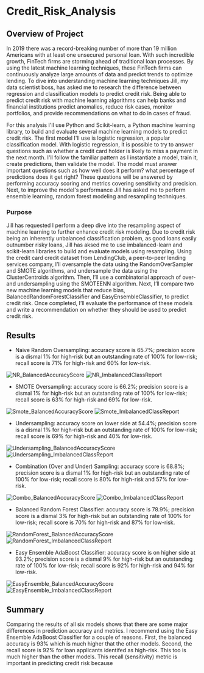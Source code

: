 # Credit_Risk_Analysis

## Overview of Project
In 2019 there was a record-breaking number of more than 19 million Americans with at least one unsecured personal loan. With such incredible growth, FinTech firms are storming ahead of traditional loan processes. By using the latest machine learning techniques, these FinTech firms can continuously analyze large amounts of data and predict trends to optimize lending.  To dive into understanding machine learning techniques Jill, my data scientist boss, has asked me to research the difference between regression and classification models to predict credit risk.  Being able to predict credit risk with machine learning algorithms can help banks and financial institutions predict anomalies, reduce risk cases, monitor portfolios, and provide recommendations on what to do in cases of fraud.    

For this analysis I'll use Python and Scikit-learn, a Python machine learning library, to build and evaluate several machine learning models to predict credit risk.  The first model I'll use is logistic regression, a popular classification model.  With logistic regression, it is possible to try to answer questions such as whether a credit card holder is likely to miss a payment in the next month.  I'll follow the familiar pattern as I instantiate a model, train it, create predictions, then validate the model.  The model must answer important questions such as how well does it perform? what percentage of predictions does it get right?  These questions will be answered by performing accuracy scoring and metrics covering sensitivity and precision.  Next, to improve the model's performance Jill has asked me to perform ensemble learning, random forest modeling and resampling techniques.

### Purpose
Jill has requested I perform a deep dive into the resampling aspect of machine learning to further enhance credit risk modeling.  Due to credit risk being an inherently unbalanced classification problem, as good loans easily outnumber risky loans, Jill has aksed me to use imbalanced-learn and scikit-learn libraries to build and evaluate models using resampling.  Using the credit card credit dataset from LendingClub, a peer-to-peer lending services company, I’ll oversample the data using the RandomOverSampler and SMOTE algorithms, and undersample the data using the ClusterCentroids algorithm. Then, I’ll use a combinatorial approach of over- and undersampling using the SMOTEENN algorithm. Next, I’ll compare two new machine learning models that reduce bias, BalancedRandomForestClassifier and EasyEnsembleClassifier, to predict credit risk. Once completed, I’ll evaluate the performance of these models and write a recommendation on whether they should be used to predict credit risk.

## Results

*  Naive Random Oversampling:  accuracy score is 65.7%; precision score is a dismal 1% for high-risk but an outstanding rate of 100% for low-risk; recall score is 71% for high-risk and 60% for low-risk.

![NR_BalancedAccuracyScore](https://raw.githubusercontent.com/JBro-Birds/Credit_Risk_Analysis/master/support_readme_images/NR_BalancedAccuracyScore.png)
![NR_ImbalancedClassReport](https://raw.githubusercontent.com/JBro-Birds/Credit_Risk_Analysis/master/support_readme_images/NR_ImbalancedClassReport.png)

*  SMOTE Oversampling:  accuracy score is 66.2%; precision score is a dismal 1% for high-risk but an outstanding rate of 100% for low-risk; recall score is 63% for high-risk and 69% for low-risk.

![Smote_BalancedAccuracyScore](https://raw.githubusercontent.com/JBro-Birds/Credit_Risk_Analysis/master/support_readme_images/Smote_BalancedAccuracyScore.png)
![Smote_ImbalancedClassReport](https://raw.githubusercontent.com/JBro-Birds/Credit_Risk_Analysis/master/support_readme_images/Smote_ImbalancedClassReport.png)

*  Undersampling:  accuracy score on lower side at 54.4%; precision score is a dismal 1% for high-risk but an outstanding rate of 100% for low-risk; recall score is 69% for high-risk and 40% for low-risk.

![Undersampling_BalancedAccuracyScore](https://raw.githubusercontent.com/JBro-Birds/Credit_Risk_Analysis/master/support_readme_images/Undersampling_BalancedAccuracyScore.png)
![Undersampling_ImbalancedClassReport](https://raw.githubusercontent.com/JBro-Birds/Credit_Risk_Analysis/master/support_readme_images/Undersampling_ImbalancedClassReport.png)

*  Combination (Over and Under) Sampling:  accuracy score is 68.8%; precision score is a dismal 1% for high-risk but an outstanding rate of 100% for low-risk; recall score is 80% for high-risk and 57% for low-risk.

![Combo_BalancedAccuracyScore](https://raw.githubusercontent.com/JBro-Birds/Credit_Risk_Analysis/master/support_readme_images/Combo_BalancedAccuracyScore.png)
![Combo_ImbalancedClassReport](https://raw.githubusercontent.com/JBro-Birds/Credit_Risk_Analysis/master/support_readme_images/Combo_ImbalancedClassReport.png)

*  Balanced Random Forest Classifier:  accuracy score is 78.9%; precision score is a dismal 3% for high-risk but an outstanding rate of 100% for low-risk; recall score is 70% for high-risk and 87% for low-risk.

![RandomForest_BalancedAccuracyScore](https://raw.githubusercontent.com/JBro-Birds/Credit_Risk_Analysis/master/support_readme_images/RandomForest_BalancedAccuracyScore.png)
![RandomForest_ImbalancedClassReport](https://raw.githubusercontent.com/JBro-Birds/Credit_Risk_Analysis/master/support_readme_images/RandomForest_ImbalancedClassReport.png)

*  Easy Ensemble AdaBoost Classifier:  accuracy score is on higher side at 93.2%; precision score is a dismal 9% for high-risk but an outstanding rate of 100% for low-risk; recall score is 92% for high-risk and 94% for low-risk.

![EasyEnsemble_BalancedAccuracyScore](https://raw.githubusercontent.com/JBro-Birds/Credit_Risk_Analysis/master/support_readme_images/EasyEnsemble_BalancedAccuracyScore.png)
![EasyEnsemble_ImbalancedClassReport](https://raw.githubusercontent.com/JBro-Birds/Credit_Risk_Analysis/master/support_readme_images/EasyEnsemble_ImbalancedClassReport.png)

## Summary
Comparing the results of all six models shows that there are some major differences in prediction accuracy and metrics.  I recommend using the Easy Ensemble AdaBoost Classifier for a couple of reasons.  First, the balanced accuracy is 93% which is much higher that the other models.  Second, the recall score is 92% for loan applicants identifed as high-risk.  This too is much higher than the other models.  This recall (sensitivity) metric is important in predicting credit risk because  

 
